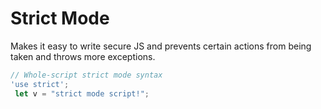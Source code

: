 # Strict Mode

Makes it easy to write secure JS and prevents certain actions from being taken and throws more exceptions.

```javascript
// Whole-script strict mode syntax
'use strict';
 let v = "strict mode script!";
 ```